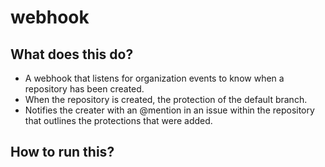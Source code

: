 # webhook

## What does this do?
- A webhook that listens for organization events to know when a repository has been created. 
- When the repository is created, the protection of the default branch. 
- Notifies the creater with an @mention in an issue within the repository that outlines the protections that were added.


##  How to run this?

